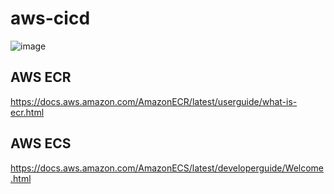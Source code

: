 # aws-cicd

![image](https://github.com/user-attachments/assets/f857ac17-692f-45c6-a7c7-6a7c33d29127)

## AWS ECR
https://docs.aws.amazon.com/AmazonECR/latest/userguide/what-is-ecr.html

## AWS ECS
https://docs.aws.amazon.com/AmazonECS/latest/developerguide/Welcome.html


